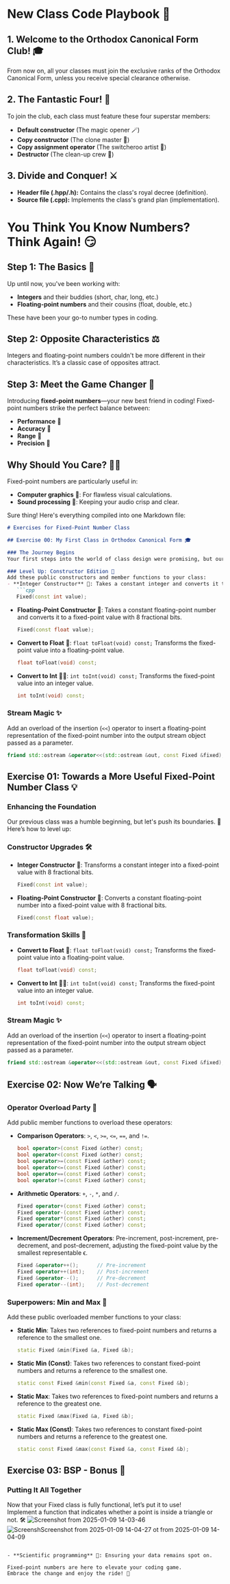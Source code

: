 # New Class Code Playbook 🎉

## 1. Welcome to the Orthodox Canonical Form Club! 🎓
From now on, all your classes must join the exclusive ranks of the Orthodox Canonical Form, unless you receive special clearance otherwise.

## 2. The Fantastic Four! 👑
To join the club, each class must feature these four superstar members:
- **Default constructor** (The magic opener 🪄)
- **Copy constructor** (The clone master 🧬)
- **Copy assignment operator** (The switcheroo artist 🔄)
- **Destructor** (The clean-up crew 🧹)

## 3. Divide and Conquer! ⚔️
- **Header file (.hpp/.h):** Contains the class's royal decree (definition).
- **Source file (.cpp):** Implements the class's grand plan (implementation).

# You Think You Know Numbers? Think Again! 😏

## Step 1: The Basics 🤔
Up until now, you've been working with:
- **Integers** and their buddies (short, char, long, etc.)
- **Floating-point numbers** and their cousins (float, double, etc.)

These have been your go-to number types in coding.

## Step 2: Opposite Characteristics ⚖️
Integers and floating-point numbers couldn't be more different in their characteristics. It’s a classic case of opposites attract.

## Step 3: Meet the Game Changer 🚀
Introducing **fixed-point numbers**—your new best friend in coding! Fixed-point numbers strike the perfect balance between:
- **Performance** 💨
- **Accuracy** 🎯
- **Range** 📏
- **Precision** 🔬

## Why Should You Care? 🤷‍♂️
Fixed-point numbers are particularly useful in:
- **Computer graphics** 🎨: For flawless visual calculations.
- **Sound processing** 🎵: Keeping your audio crisp and clear.


Sure thing! Here's everything compiled into one Markdown file:

```markdown
# Exercises for Fixed-Point Number Class

## Exercise 00: My First Class in Orthodox Canonical Form 🎓

### The Journey Begins
Your first steps into the world of class design were promising, but our class currently represents a grand total of... 0.0. 🥲 Time to spice things up! 🌶️

### Level Up: Constructor Edition 🚀
Add these public constructors and member functions to your class:
- **Integer Constructor** 🧮: Takes a constant integer and converts it to a fixed-point value with 8 fractional bits.
   ```cpp
   Fixed(const int value);
   ```
- **Floating-Point Constructor** 🌊: Takes a constant floating-point number and converts it to a fixed-point value with 8 fractional bits.
   ```cpp
   Fixed(const float value);
   ```
- **Convert to Float** 🧊: `float toFloat(void) const;` Transforms the fixed-point value into a floating-point value.
   ```cpp
   float toFloat(void) const;
   ```
- **Convert to Int** 🏃‍♂️: `int toInt(void) const;` Transforms the fixed-point value into an integer value.
   ```cpp
   int toInt(void) const;
   ```

### Stream Magic ✨
Add an overload of the insertion (`<<`) operator to insert a floating-point representation of the fixed-point number into the output stream object passed as a parameter.
   ```cpp
   friend std::ostream &operator<<(std::ostream &out, const Fixed &fixed);
   ```

## Exercise 01: Towards a More Useful Fixed-Point Number Class 💡

### Enhancing the Foundation
Our previous class was a humble beginning, but let's push its boundaries. 🌟 Here’s how to level up:

### Constructor Upgrades 🛠️
- **Integer Constructor** 🧮: Transforms a constant integer into a fixed-point value with 8 fractional bits.
   ```cpp
   Fixed(const int value);
   ```
- **Floating-Point Constructor** 🌊: Converts a constant floating-point number into a fixed-point value with 8 fractional bits.
   ```cpp
   Fixed(const float value);
   ```

### Transformation Skills 🔄
- **Convert to Float** 🧊: `float toFloat(void) const;` Transforms the fixed-point value into a floating-point value.
   ```cpp
   float toFloat(void) const;
   ```
- **Convert to Int** 🏃‍♂️: `int toInt(void) const;` Transforms the fixed-point value into an integer value.
   ```cpp
   int toInt(void) const;
   ```

### Stream Magic ✨
Add an overload of the insertion (`<<`) operator to insert a floating-point representation of the fixed-point number into the output stream object passed as a parameter.
   ```cpp
   friend std::ostream &operator<<(std::ostream &out, const Fixed &fixed);
   ```

## Exercise 02: Now We’re Talking 🗣️

### Operator Overload Party 🎉
Add public member functions to overload these operators:
- **Comparison Operators**: `>`, `<`, `>=`, `<=`, `==`, and `!=`.
   ```cpp
   bool operator>(const Fixed &other) const;
   bool operator<(const Fixed &other) const;
   bool operator>=(const Fixed &other) const;
   bool operator<=(const Fixed &other) const;
   bool operator==(const Fixed &other) const;
   bool operator!=(const Fixed &other) const;
   ```
- **Arithmetic Operators**: `+`, `-`, `*`, and `/`.
   ```cpp
   Fixed operator+(const Fixed &other) const;
   Fixed operator-(const Fixed &other) const;
   Fixed operator*(const Fixed &other) const;
   Fixed operator/(const Fixed &other) const;
   ```
- **Increment/Decrement Operators**: Pre-increment, post-increment, pre-decrement, and post-decrement, adjusting the fixed-point value by the smallest representable ϵ.
   ```cpp
   Fixed &operator++();      // Pre-increment
   Fixed operator++(int);    // Post-increment
   Fixed &operator--();      // Pre-decrement
   Fixed operator--(int);    // Post-decrement
   ```

### Superpowers: Min and Max 🏅
Add these public overloaded member functions to your class:
- **Static Min**: Takes two references to fixed-point numbers and returns a reference to the smallest one.
   ```cpp
   static Fixed &min(Fixed &a, Fixed &b);
   ```
- **Static Min (Const)**: Takes two references to constant fixed-point numbers and returns a reference to the smallest one.
   ```cpp
   static const Fixed &min(const Fixed &a, const Fixed &b);
   ```
- **Static Max**: Takes two references to fixed-point numbers and returns a reference to the greatest one.
   ```cpp
   static Fixed &max(Fixed &a, Fixed &b);
   ```
- **Static Max (Const)**: Takes two references to constant fixed-point numbers and returns a reference to the greatest one.
   ```cpp
   static const Fixed &max(const Fixed &a, const Fixed &b);
   ```

## Exercise 03: BSP - Bonus 🎁

### Putting It All Together
Now that your Fixed class is fully functional, 
let’s put it to use! </br> Implement a function that indicates 
whether a point is inside a triangle or not. 🛠️
![Screenshot from 2025-01-09 14-03-46](https://github.com/user-attachments/assets/f3dad5c3-11b3-4065-8e83-1a2bb397c633)
![Screensh![Screenshot from 2025-01-09 14-04-27](https://github.com/user-attachments/assets/7b06b120-04bd-4a27-9a7c-66eab7d2b85d)
ot from 2025-01-09 14-04-09](https://github.com/user-attachments/assets/6101c009-91d0-4f85-b7fd-631cd07879ea)




```

- **Scientific programming** 🔬: Ensuring your data remains spot on.

Fixed-point numbers are here to elevate your coding game.
Embrace the change and enjoy the ride! 🎉
